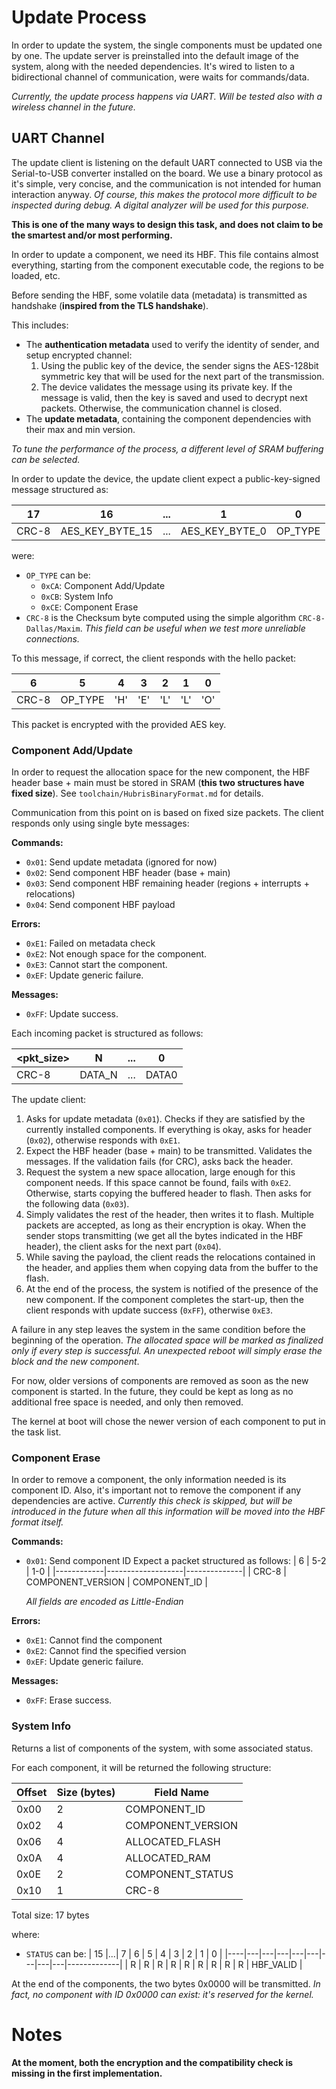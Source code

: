 # Update Process

In order to update the system, the single components must be updated one by one.
The update server is preinstalled into the default image of the system, along with the needed dependencies.
It's wired to listen to a bidirectional channel of communication, were waits for commands/data.

*Currently, the update process happens via UART. Will be tested also with a wireless channel in the future.*

## UART Channel

The update client is listening on the default UART connected to USB via the Serial-to-USB converter installed on the board.
We use a binary protocol as it's simple, very concise, and the communication is not intended for human interaction anyway. *Of course, this makes the protocol more difficult to be inspected during debug. A digital analyzer will be used for this purpose.*

**This is one of the many ways to design this task, and does not claim to be the smartest and/or most performing.**

In order to update a component, we need its HBF. This file contains almost everything, starting from the component executable code, the regions to be loaded, etc.

Before sending the HBF, some volatile data (metadata) is transmitted as handshake (**inspired from the TLS handshake**). 

This includes:

- The **authentication metadata** used to verify the identity of sender, and setup encrypted channel:
  1. Using the public key of the device, the sender signs the AES-128bit symmetric key that will be used for the next part of the transmission.
  2. The device validates the message using its private key. If the message is valid, then the key is saved and used to decrypt next packets. Otherwise, the communication channel is closed.
- The **update metadata**, containing the component dependencies with their max and min version.

*To tune the performance of the process, a different level of SRAM buffering can be selected.*

In order to update the device, the update client expect a public-key-signed message structured as:

  |   17    |       16        |...|       1        |    0    |
  |---------|-----------------|---|----------------|---------|
  |  CRC-8  | AES_KEY_BYTE_15 |...| AES_KEY_BYTE_0 | OP_TYPE |

were:

- `OP_TYPE` can be:
    - `0xCA`: Component Add/Update
    - `0xCB`: System Info
    - `0xCE`: Component Erase
- `CRC-8` is the Checksum byte computed using the simple algorithm `CRC-8-Dallas/Maxim`. *This field can be useful when we test more unreliable connections.*

To this message, if correct, the client responds with the hello packet:

  |   6   |    5    |  4  |  3  |  2  |  1  |  0  |
  |-------|---------|-----|-----|-----|-----|-----|
  | CRC-8 | OP_TYPE | 'H' | 'E' | 'L' | 'L' | 'O' |

This packet is encrypted with the provided AES key.

### Component Add/Update
In order to request the allocation space for the new component, the HBF header base + main must be stored in SRAM (**this two structures have fixed size**). See `toolchain/HubrisBinaryFormat.md` for details.

Communication from this point on is based on fixed size packets. The client responds only using single byte messages:

**Commands:**
- `0x01`: Send update metadata (ignored for now)
- `0x02`: Send component HBF header (base + main)
- `0x03`: Send component HBF remaining header (regions + interrupts + relocations)
- `0x04`: Send component HBF payload

**Errors:**
- `0xE1`: Failed on metadata check
- `0xE2`: Not enough space for the component.
- `0xE3`: Cannot start the component.
- `0xEF`: Update generic failure.

**Messages:**
- `0xFF`: Update success.

Each incoming packet is structured as follows:

  | <pkt_size> |   N    |...|   0   |
  |------------|--------|---|-------|
  |    CRC-8   | DATA_N |...| DATA0 |

The update client:

1. Asks for update metadata (`0x01`). Checks if they are satisfied by the currently installed components. If everything is okay, asks for header (`0x02`), otherwise responds with `0xE1`.
2. Expect the HBF header (base + main) to be transmitted. Validates the messages. If the validation fails (for CRC), asks back the header.
3. Request the system a new space allocation, large enough for this component needs. If this space cannot be found, fails with `0xE2`. Otherwise, starts copying the buffered header to flash. Then asks for the following data (`0x03`).
4. Simply validates the rest of the header, then writes it to flash. Multiple packets are accepted, as long as their encryption is okay. When the sender stops transmitting (we get all the bytes indicated in the HBF header), the client asks for the next part (`0x04`).
5. While saving the payload, the client reads the relocations contained in the header, and applies them when copying data from the buffer to the flash.
6. At the end of the process, the system is notified of the presence of the new component. If the component completes the start-up, then the client responds with update success (`0xFF`), otherwise `0xE3`.

A failure in any step leaves the system in the same condition before the beginning of the operation. *The allocated space will be marked as finalized only if every step is successful. An unexpected reboot will simply erase the block and the new component*.

For now, older versions of components are removed as soon as the new component is started. In the future, they could be kept as long as no additional free space is needed, and only then removed.

The kernel at boot will chose the newer version of each component to put in the task list.

### Component Erase
In order to remove a component, the only information needed is its component ID. Also, it's important not to remove the component if any dependencies are active.
*Currently this check is skipped, but will be introduced in the future when all this information will be moved into the HBF format itself.*

**Commands:**
- `0x01`: Send component ID
  Expect a packet structured as follows:
    |      6     |        5-2        |      1-0     |
    |------------|-------------------|--------------|
    |    CRC-8   | COMPONENT_VERSION | COMPONENT_ID |

    *All fields are encoded as Little-Endian*

**Errors:**
- `0xE1`: Cannot find the component
- `0xE2`: Cannot find the specified version
- `0xEF`: Update generic failure.

**Messages:**
- `0xFF`: Erase success.

### System Info
Returns a list of components of the system, with some associated status.

For each component, it will be returned the following structure:

  Offset| Size (bytes) | Field Name
  ------|--------------|-------------
  0x00  |      2       | COMPONENT_ID
  0x02  |      4       | COMPONENT_VERSION
  0x06  |      4       | ALLOCATED_FLASH
  0x0A  |      4       | ALLOCATED_RAM
  0x0E  |      2       | COMPONENT_STATUS
  0x10  |      1       | CRC-8

  Total size: 17 bytes

where:
- `STATUS` can be:
  | 15 |...| 7 | 6 | 5 | 4 | 3 | 2 | 1 |      0      |
  |----|---|---|---|---|---|---|---|---|-------------|
  | R  | R | R | R | R | R | R | R | R |  HBF_VALID  |

At the end of the components, the two bytes 0x0000 will be transmitted.
*In fact, no component with ID 0x0000 can exist: it's reserved for the kernel.*


# Notes
**At the moment, both the encryption and the compatibility check is missing in the first implementation.**